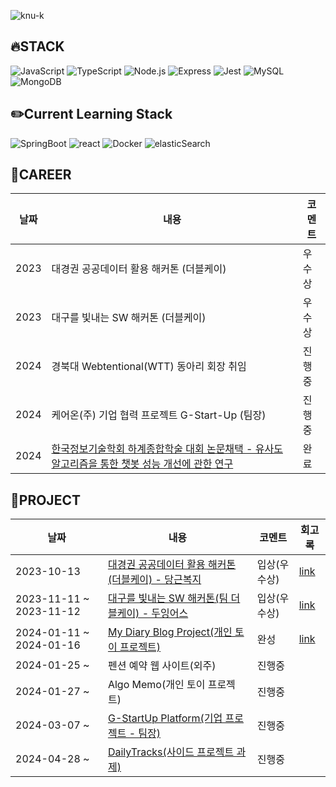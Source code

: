 ![knu-k](https://capsule-render.vercel.app/api?type=rounded&color=gradient&text=%20knu-k%20&height=300&fontSize=100&textBg=true)


## 🔥STACK

<img alt="JavaScript" src="https://img.shields.io/badge/JavaScript-F7DF1E.svg?&style=for-the-badge&logo=JavaScript&logoColor=black"/> <img alt="TypeScript" src="https://img.shields.io/badge/TypeScript-3178C6.svg?&style=for-the-badge&logo=TypeScript&logoColor=black"/> <img alt="Node.js" src="https://img.shields.io/badge/Node.js-339933.svg?&style=for-the-badge&logo=Node.js&logoColor=black"/> <img alt="Express" src="https://img.shields.io/badge/Express-000000?&style=for-the-badge&logo=Express&logoColor=black"/> <img alt="Jest" src="https://img.shields.io/badge/Jest-C21325?&style=for-the-badge&logo=Jest&logoColor=black"/> <img alt="MySQL" src="https://img.shields.io/badge/MySQL-4479A1.svg?&style=for-the-badge&logo=MySQL&logoColor=black"/> <img alt="MongoDB" src="https://img.shields.io/badge/MongoDB-47A248.svg?&style=for-the-badge&logo=MongoDB&logoColor=black"/> 

## ✏️Current Learning Stack
<img alt="SpringBoot" src="https://img.shields.io/badge/SpringBoot-6DB33F.svg?&style=for-the-badge&logo=SpringBoot&logoColor=black"/> <img alt="react" src="https://img.shields.io/badge/react-61DAFB.svg?&style=for-the-badge&logo=react&logoColor=black"/> <img alt="Docker" src="https://img.shields.io/badge/Docker-2496ED?&style=for-the-badge&logo=Docker&logoColor=black"/> <img alt="elasticSearch" src="https://img.shields.io/badge/elasticSearch-005571.svg?&style=for-the-badge&logo=elasticSearch&logoColor=black"/>

## 🧐CAREER

|날짜|내용|코멘트|
|------|---|---|
|2023| 대경권 공공데이터 활용 해커톤 (더블케이) | 우수상 |
|2023| 대구를 빛내는 SW 해커톤 (더블케이) | 우수상 |
|2024| 경북대 Webtentional(WTT) 동아리 회장 취임 |진행중|
|2024| 케어온(주) 기업 협력 프로젝트 G-Start-Up (팀장) |진행중|
|2024| [한국정보기술학회 하계종합학술 대회 논문채택 - 유사도 알고리즘을 통한 챗봇 성능 개선에 관한 연구](https://github.com/KNU-K/KNU-K/files/15234497/2.pdf)|완료|

## 🚩PROJECT

|날짜|내용|코멘트|회고록|
|------|---|---|---|
|2023-10-13|[대경권 공공데이터 활용 해커톤 (더블케이) - 당근복지](https://github.com/KNU-K/welfare_center_guide_SERVER) |입상(우수상)|[link](https://velog.io/@knu-kang/2023-2%ED%95%99%EA%B8%B0-%ED%95%B4%EC%BB%A4%ED%86%A4-%ED%9A%8C%EA%B3%A0%EB%A1%9D)|
|2023-11-11 ~ 2023-11-12|[대구를 빛내는 SW 해커톤(팀 더블케이) - 두잉어스](https://github.com/KNU-K/doing-us) |입상(우수상) |[link](https://velog.io/@knu-kang/2023-2%ED%95%99%EA%B8%B0-%ED%95%B4%EC%BB%A4%ED%86%A4-%ED%9A%8C%EA%B3%A0%EB%A1%9D)|
|2024-01-11 ~ 2024-01-16|[My Diary Blog Project(개인 토이 프로젝트)](https://github.com/KNU-K/my_diary_blog)  |완성|[link](https://velog.io/@knu-kang/2023-%EC%83%81%EB%B0%98%EA%B8%B0-My-Diary-Blog-%ED%86%A0%EC%9D%B4-%ED%94%84%EB%A1%9C%EC%A0%9D%ED%8A%B8-%ED%9A%8C%EA%B3%A0%EB%A1%9D)|
|2024-01-25 ~ | 펜션 예약 웹 사이트(외주) |진행중||
|2024-01-27 ~ |Algo Memo(개인 토이 프로젝트) |진행중||
|2024-03-07 ~ |[G-StartUp Platform(기업 프로젝트 - 팀장)](https://github.com/care-on) |진행중||
|2024-04-28 ~ |[DailyTracks(사이드 프로젝트 과제)](https://github.com/DailyTracks)|진행중||

